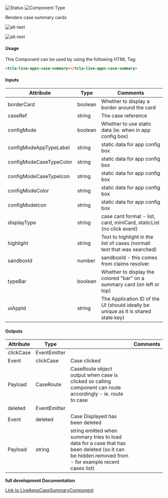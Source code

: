 
![Status][auto] ![Component Type][top] <!--Component Meta {"created_by":"JS", "reviewed_by":"JG", "last_modified_by":"JS", "comment":"init"} Component Meta -->


<p>Renders case summary cards</p>

<p><img src="../live-apps-case-summary.png" alt="alt-text" class="img-responsive" title="Image"></p>

<p><img src="../live-apps-case-summary-2.png" alt="alt-text" class="img-responsive" title="Image"></p>



#### Usage


This Component can be used by using the following HTML Tag:

```html
<tcla-live-apps-case-summary></tcla-live-apps-case-summary>
```

#### Inputs

Attribute | Type | Comments
--- | --- | ---
borderCard | boolean | Whether to display a border around the card
caseRef | string | The case reference
configMode | boolean | Whether to use static data (ie. when in app config box)
configModeAppTypeLabel | string | static data for app config box
configModeCaseTypeColor | string | static data for app config box
configModeCaseTypeIcon | string | static data for app config box
configModeColor | string | static data for app config box
configModeIcon | string | static data for app config box
displayType | string | case card format - list, card, miniCard, staticList (no click event)
highlight | string | Text to highlight in the list of cases (normall text that was searched)
sandboxId | number | sandboxId - this comes from claims resolver
typeBar | boolean | Whether to display the colored &quot;bar&quot; on a summary card (on left or top)
uiAppId | string | The Application ID of the UI (should ideally be unique as it is shared state key)

#### Outputs

Attribute | Type |   | Comments
--- | --- | --- | ---
clickCase | EventEmitter<CaseRoute> |   |  
  | Event |  clickCase  |  Case clicked
  | Payload |  CaseRoute  |  CaseRoute object output when case is clicked so calling component can route accordingly - ie. route to case
deleted | EventEmitter<string> |   |  
  | Event |  deleted  |  Case Displayed has been deleted
  | Payload |  string  |  string emitted when summary tries to load data for a case that has been deleted (so it can be hidden.removed from - for example recent cases list)


<b>full development Documentation</b>

[Link to LiveAppsCaseSummaryComponent](https://tibcosoftware.github.io/TCSTK-Libdocs/libdocs/tc-liveapps-lib/components/LiveAppsCaseSummaryComponent.html)


[auto]: https://img.shields.io/badge/Status-auto%20generated-lightgrey.svg?style=flat "auto generated"

[manually]: https://img.shields.io/badge/Status-manually%20created-yellow.svg?style=flat "manually created"

[draft]: https://img.shields.io/badge/Status-draft-red.svg?style=flat "draft"

[review]: https://img.shields.io/badge/Status-need%20review-yellowgreen.svg?style=flat "need review"

[review done]: https://img.shields.io/badge/Status-review%20done-green.svg?style=flat "review done"

[finalized]: https://img.shields.io/badge/Status-finalized-brightgreen.svg?style=flat "finalized"

[top]: https://img.shields.io/badge/Component%20Type-Top-blue.svg?style=flat "top Component"

[major]: https://img.shields.io/badge/Component%20Type-major%20Component-blue.svg?style=flat "major Component"

[minor]: https://img.shields.io/badge/Component%20Type-minor%20Component-blue.svg?style=flat "minor Component"


